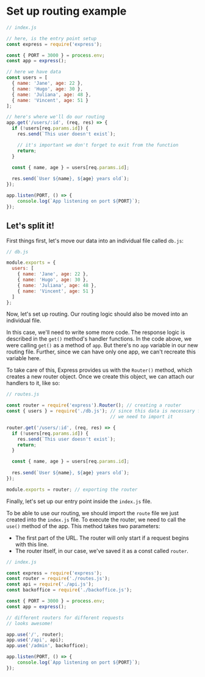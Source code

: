 # Set up routing example

```jsx
// index.js

// here, is the entry point setup
const express = require('express');

const { PORT = 3000 } = process.env;
const app = express();

// here we have data
const users = [
  { name: 'Jane', age: 22 },
  { name: 'Hugo', age: 30 },
  { name: 'Juliana', age: 48 },
  { name: 'Vincent', age: 51 }
];

// here's where we'll do our routing
app.get('/users/:id', (req, res) => {
  if (!users[req.params.id]) {
    res.send(`This user doesn't exist`);

    // it's important we don't forget to exit from the function
    return;
  }

  const { name, age } = users[req.params.id];
  
  res.send(`User ${name}, ${age} years old`);
});

app.listen(PORT, () => {
    console.log(`App listening on port ${PORT}`);
});
```

## Let's split it!

First things first, let's move our data into an individual file called `db.js`:
```jsx
// db.js

module.exports = {
  users: [
    { name: 'Jane', age: 22 },
    { name: 'Hugo', age: 30 },
    { name: 'Juliana', age: 48 },
    { name: 'Vincent', age: 51 }
  ]
};
```

Now, let's set up routing. Our routing logic should also be moved into an individual file.

In this case, we'll need to write some more code. The response logic is described in the `get()` method's handler functions. In the code above, we were calling `get()` as a method of `app`. But there's no `app` variable in our new routing file. Further, since we can have only one app, we can't recreate this variable here.

To take care of this, Express provides us with the `Router()` method, which creates a new router object. Once we create this object, we can attach our handlers to it, like so:

```jsx
// routes.js

const router = require('express').Router(); // creating a router
const { users } = require('./db.js'); // since this data is necessary for routing,
                                      // we need to import it

router.get('/users/:id', (req, res) => { 
  if (!users[req.params.id]) {
    res.send(`This user doesn't exist`);
    return;
  }

  const { name, age } = users[req.params.id];
  
  res.send(`User ${name}, ${age} years old`);
});

module.exports = router; // exporting the router
```

Finally, let's set up our entry point inside the `index.js` file.

To be able to use our routing, we should import the `route` file we just created into the `index.js` file. To execute the router, we need to call the `use()` method of the app. This method takes two parameters:

-   The first part of the URL. The router will only start if a request begins with this line.
-   The router itself, in our case, we've saved it as a const called `router`.

```jsx
// index.js 

const express = require('express');
const router = require('./routes.js');
const api = require('./api.js');
const backoffice = require('./backoffice.js');

const { PORT = 3000 } = process.env;
const app = express();

// different routers for different requests
// looks awesome!

app.use('/', router);
app.use('/api', api);
app.use('/admin', backoffice);

app.listen(PORT, () => {
    console.log(`App listening on port ${PORT}`);
});
```